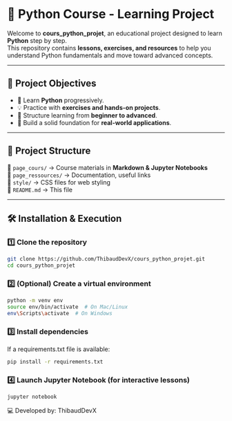# 🐍 Python Course - Learning Project  

Welcome to **cours_python_projet**, an educational project designed to learn **Python** step by step.  
This repository contains **lessons, exercises, and resources** to help you understand Python fundamentals and move toward advanced concepts.

---

## 📌 Project Objectives
- 📖 Learn **Python** progressively.
- 💡 Practice with **exercises and hands-on projects**.
- 🎯 Structure learning from **beginner to advanced**.
- 🚀 Build a solid foundation for **real-world applications**.

---

## 📂 Project Structure
📁 `page_cours/` → Course materials in **Markdown & Jupyter Notebooks**  
📁 `page_ressources/` → Documentation, useful links  
📁 `style/` → CSS files for web styling  
📜 `README.md` → This file  

---

## 🛠️ Installation & Execution
### 1️⃣ **Clone the repository**
```bash
git clone https://github.com/ThibaudDevX/cours_python_projet.git
cd cours_python_projet
```
### 2️⃣ (Optional) Create a virtual environment
```bash
python -m venv env
source env/bin/activate  # On Mac/Linux
env\Scripts\activate  # On Windows
```
### 3️⃣ Install dependencies
If a requirements.txt file is available:
```bash
pip install -r requirements.txt
```
### 4️⃣ Launch Jupyter Notebook (for interactive lessons)
```bash
jupyter notebook
```

💻 Developed by: ThibaudDevX

